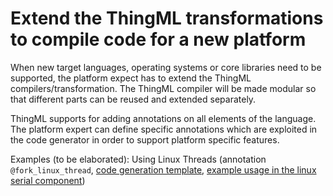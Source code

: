 # Extend the ThingML transformations to compile code for a new platform

When new target languages, operating systems or core libraries need to be supported, the platform expect has to extend the ThingML compilers/transformation. The ThingML compiler will be made modular so that different parts can be reused and extended separately.

ThingML supports for adding annotations on all elements of the language. The platform expert can define specific annotations which are exploited in the code generator in order to support platform specific features.

Examples (to be elaborated): Using Linux Threads (annotation `@fork_linux_thread`, [code generation template](https://github.com/SINTEF-9012/ThingML/blob/master/org.thingml.compilers/src/main/resources/ctemplates/fork.c), [example usage in the linux serial component](https://github.com/SINTEF-9012/ThingML/blob/master/org.thingml.samples/src/main/thingml/core/_linux/serial.thingml))
